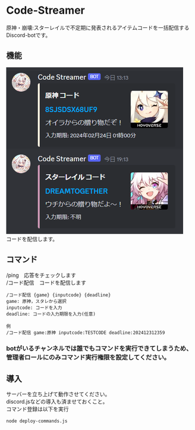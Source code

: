 # Code-Streamer

原神・崩壊:スターレイルで不定期に発表されるアイテムコードを一括配信するDiscord-botです。

## 機能

![Main](screenshot/main.png)<br>
コードを配信します。

## コマンド
/ping　応答をチェックします<br>
/コード配信　コードを配信します
```
/コード配信 {game} {inputcode} {deadline}
game: 原神，スタレから選択
inputcode: コードを入力
deadline: コードの入力期限を入力(任意)

例
/コード配信 game:原神 inputcode:TESTCODE deadline:202412312359
```
### botがいるチャンネルでは誰でもコマンドを実行できてしまうため、管理者ロールにのみコマンド実行権限を設定してください。


## 導入
サーバーを立ち上げて動作させてください。<br>
discord.jsなどの導入も済ませておくこと。<br>
コマンド登録は以下を実行
```
node deploy-commands.js
```
